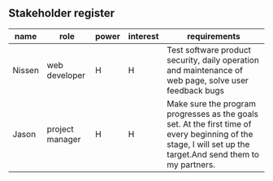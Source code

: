 ﻿

## Stakeholder register


|name  | role | power |interest  | requirements |
|--|--|--|--|--|
| Nissen | web developer | H | H | Test software product security, daily operation and maintenance of web page, solve user feedback bugs |
| Jason | project manager | H | H | Make sure the program progresses as the goals set. At the first time of every beginning of the stage, I will set up the target.And send them to my partners. |
